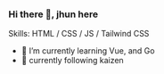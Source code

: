 ### Hi there 👋, jhun here



Skills:  HTML / CSS / JS / Tailwind CSS

- 🌱 I’m currently learning Vue, and Go
- 🌱 currently following kaizen
